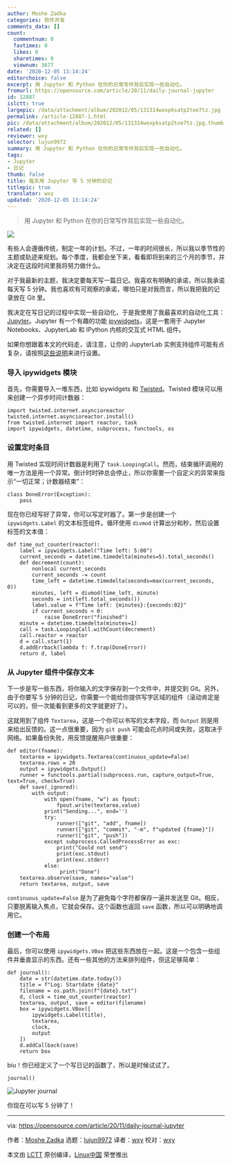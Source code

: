 ```yaml
---
author: Moshe Zadka
categories: 软件开发
comments_data: []
count:
  commentnum: 0
  favtimes: 0
  likes: 0
  sharetimes: 0
  viewnum: 3677
date: '2020-12-05 13:14:24'
editorchoice: false
excerpt: 用 Jupyter 和 Python 在你的日常写作背后实现一些自动化。
fromurl: https://opensource.com/article/20/11/daily-journal-jupyter
id: 12887
islctt: true
largepic: /data/attachment/album/202012/05/131314woxpksatp2toe7tz.jpg
permalink: /article-12887-1.html
pic: /data/attachment/album/202012/05/131314woxpksatp2toe7tz.jpg.thumb.jpg
related: []
reviewer: wxy
selector: lujun9972
summary: 用 Jupyter 和 Python 在你的日常写作背后实现一些自动化。
tags:
- Jupyter
- 日记
thumb: false
title: 每天用 Jupyter 写 5 分钟的日记
titlepic: true
translator: wxy
updated: '2020-12-05 13:14:24'
---
```



> 
> 用 Jupyter 和 Python 在你的日常写作背后实现一些自动化。
> 
> 
> 


![](/data/attachment/album/202012/05/131314woxpksatp2toe7tz.jpg)


有些人会遵循传统，制定一年的计划。不过，一年的时间很长，所以我以季节性的主题或轨迹来规划。每个季度，我都会坐下来，看看即将到来的三个月的季节，并决定在这段时间里我将努力做什么。


对于我最新的主题，我决定要每天写一篇日记。我喜欢有明确的承诺，所以我承诺每天写 5 分钟。我也喜欢有可观察的承诺，哪怕只是对我而言，所以我把我的记录放在 Git 里。


我决定在写日记的过程中实现一些自动化，于是我使用了我最喜欢的自动化工具：[Jupyter](https://jupyter.org/)。Jupyter 有一个有趣的功能 [ipywidgets](https://ipywidgets.readthedocs.io/en/latest/)，这是一套用于 Jupyter Notebooks、JupyterLab 和 IPython 内核的交互式 HTML 组件。


如果你想跟着本文的代码走，请注意，让你的 JupyterLab 实例支持组件可能有点复杂，请按照[这些说明](https://ipywidgets.readthedocs.io/en/latest/user_install.html)来进行设置。


### 导入 ipywidgets 模块


首先，你需要导入一堆东西，比如 ipywidgets 和 [Twisted](https://twistedmatrix.com/trac/)。Twisted 模块可以用来创建一个异步时间计数器：



```
import twisted.internet.asyncioreactor
twisted.internet.asyncioreactor.install()
from twisted.internet import reactor, task
import ipywidgets, datetime, subprocess, functools, os

```

### 设置定时条目


用 Twisted 实现时间计数器是利用了 `task.LoopingCall`。然而，结束循环调用的唯一方法是用一个异常。倒计时时钟总会停止，所以你需要一个自定义的异常来指示“一切正常；计数器结束”：



```
class DoneError(Exception):
    pass

```

现在你已经写好了异常，你可以写定时器了。第一步是创建一个 `ipywidgets.Label` 的文本标签组件。循环使用 `divmod` 计算出分和秒，然后设置标签的文本值：



```
def time_out_counter(reactor):
    label = ipywidgets.Label("Time left: 5:00")
    current_seconds = datetime.timedelta(minutes=5).total_seconds()
    def decrement(count):
        nonlocal current_seconds
        current_seconds -= count
        time_left = datetime.timedelta(seconds=max(current_seconds, 0))
        minutes, left = divmod(time_left, minute)
        seconds = int(left.total_seconds())
        label.value = f"Time left: {minutes}:{seconds:02}"
        if current_seconds < 0:
            raise DoneError("finished")
    minute = datetime.timedelta(minutes=1)
    call = task.LoopingCall.withCount(decrement)
    call.reactor = reactor
    d = call.start(1)
    d.addErrback(lambda f: f.trap(DoneError))
    return d, label

```

### 从 Jupyter 组件中保存文本


下一步是写一些东西，将你输入的文字保存到一个文件中，并提交到 Git。另外，由于你要写 5 分钟的日记，你需要一个能给你提供写字区域的组件（滚动肯定是可以的，但一次能看到更多的文字就更好了）。


这就用到了组件 `Textarea`，这是一个你可以书写的文本字段，而 `Output` 则是用来给出反馈的。这一点很重要，因为 `git push` 可能会花点时间或失败，这取决于网络。如果备份失败，用反馈提醒用户很重要：



```
def editor(fname):
    textarea = ipywidgets.Textarea(continuous_update=False)
    textarea.rows = 20
    output = ipywidgets.Output()
    runner = functools.partial(subprocess.run, capture_output=True, text=True, check=True)
    def save(_ignored):
        with output:
            with open(fname, "w") as fpout:
                fpout.write(textarea.value)
            print("Sending...", end='')
            try:
                runner(["git", "add", fname])
                runner(["git", "commit", "-m", f"updated {fname}"])
                runner(["git", "push"])
            except subprocess.CalledProcessError as exc:
                print("Could not send")
                print(exc.stdout)
                print(exc.stderr)
            else:
                 print("Done")
    textarea.observe(save, names="value")
    return textarea, output, save

```

`continuous_update=False` 是为了避免每个字符都保存一遍并发送至 Git。相反，只要脱离输入焦点，它就会保存。这个函数也返回 `save` 函数，所以可以明确地调用它。


### 创建一个布局


最后，你可以使用 `ipywidgets.VBox` 把这些东西放在一起。这是一个包含一些组件并垂直显示的东西。还有一些其他的方法来排列组件，但这足够简单：



```
def journal():
    date = str(datetime.date.today())
    title = f"Log: Startdate {date}"
    filename = os.path.join(f"{date}.txt")
    d, clock = time_out_counter(reactor)
    textarea, output, save = editor(filename)
    box = ipywidgets.VBox([
        ipywidgets.Label(title),
        textarea,
        clock,
        output
    ])
    d.addCallback(save)
    return box

```

biu！你已经定义了一个写日记的函数了，所以是时候试试了。



```
journal()

```

![Jupyter journal](/data/attachment/album/202012/05/131427th1adajyyyeqhrny.png "Jupyter journal")


你现在可以写 5 分钟了！




---


via: <https://opensource.com/article/20/11/daily-journal-jupyter>


作者：[Moshe Zadka](https://opensource.com/users/moshez) 选题：[lujun9972](https://github.com/lujun9972) 译者：[wxy](https://github.com/wxy) 校对：[wxy](https://github.com/wxy)


本文由 [LCTT](https://github.com/LCTT/TranslateProject) 原创编译，[Linux中国](https://linux.cn/) 荣誉推出